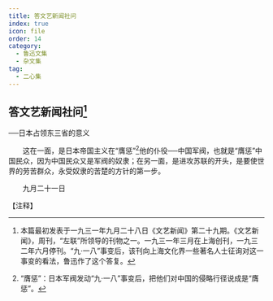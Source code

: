 ```yaml
---
title: 答文艺新闻社问
index: true
icon: file
order: 14
category:
  - 鲁迅文集
  - 杂文集
tag:  
  - 二心集
---
```


## 答文艺新闻社问[^①]

──日本占领东三省的意义

　　这在一面，是日本帝国主义在“膺惩”[^②]他的仆役──中国军阀，也就是“膺惩”中国民众，因为中国民众又是军阀的奴隶；在另一面，是进攻苏联的开头，是要使世界的劳苦群众，永受奴隶的苦楚的方针的第一步。

　　九月二十一日

【注释】

[^①]:本篇最初发表于一九三一年九月二十八日《文艺新闻》第二十九期。《文艺新闻》，周刊，“左联”所领导的刊物之一。一九三一年三月在上海创刊，一九三二年六月停刊。“九·一八”事变后，该刊向上海文化界一些著名人士征询对这一事变的看法，鲁迅作了这个答复。

[^②]:“膺惩”：日本军阀发动“九·一八”事变后，把他们对中国的侵略行径说成是“膺惩”。
